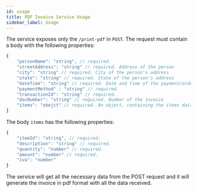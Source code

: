 ```yaml
---
id: usage
title: PDF Invoice Service Usage
sidebar_label: Usage
---
```

The service exposes only the `/print-pdf` in `POST`. The request must contain a body with the following properties:

```javascript
{
    "personName": "string", // required. 
    "streetAddress": "string" // required. Address of the person
    "city": "string" // required. City of the person's address
    "state": "string" // required. State of the person's address
    "dateTime": "string" // required. Date and time of the payment/order in iso format
    "paymentMethod" : "string" // required.
    "transactionId": "string" // required.
    "docNumber": "string" // required. Number of the invoice
    "items": "obejct" // required. An object, containing the items data for order
}
```

The body `items` has the following properties: 

```javascript
{
    "itemId": "string", // required.
    "description": "string" // required. 
    "quantity": "number" // required.
    "amount": "number" // required.
    "iva": "number"
}
```

The service will get all the necessary data from the POST request and it will generate the invoice in pdf format with all the data received.
